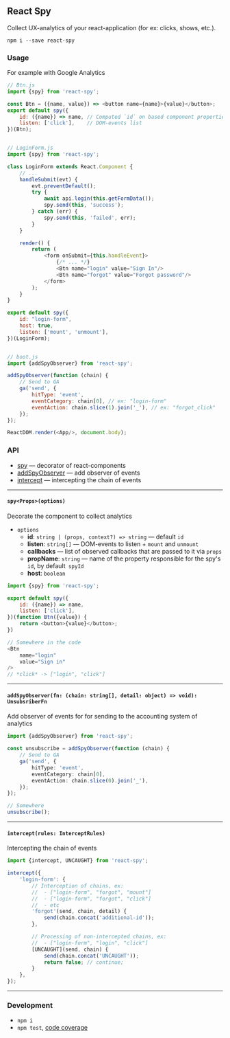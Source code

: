 React Spy
---------
Collect UX-analytics of your react-application (for ex: clicks, shows, etc.).

```
npm i --save react-spy
```


### Usage
For example with Google Analytics

```js
// Btn.js
import {spy} from 'react-spy';

const Btn = ({name, value}) => <button name={name}>{value}</button>;
export default spy({
	id: ({name}) => name, // Computed `id` on based component properties
	listen: ['click'],    // DOM-events list
})(Btn);


// LoginForm.js
import {spy} from 'react-spy';

class LoginForm extends React.Component {
	// ...
	handleSubmit(evt) {
		evt.preventDefault();
		try {
			await api.login(this.getFormData());
			spy.send(this, 'success');
		} catch (err) {
			spy.send(this, 'failed', err);
		}
	}

	render() {
		return (
			<form onSubmit={this.handleEvent}>
				{/* ... */}
				<Btn name="login" value="Sign In"/>
				<Btn name="forgot" value="Forgot password"/>
			</form>
		);
	}
}

export default spy({
	id: "login-form",
	host: true,
	listen: ['mount', 'unmount'],
})(LoginForm);


// boot.js
import {addSpyObserver} from 'react-spy';

addSpyObserver(function (chain) {
	// Send to GA
	ga('send', {
		hitType: 'event',
		eventCategory: chain[0], // ex: "login-form"
		eventAction: chain.slice(1).join('_'), // ex: "forgot_click"
	});
});

ReactDOM.render(<App/>, document.body);
```


### API
 - [spy](#spy) — decorator of react-components
 - [addSpyObserver](#addSpyObserver) — add observer of events
 - [intercept](#intercept) — intercepting the chain of events

---

<a name="spy"></a>
#### `spy<Props>(options)`
Decorate the component to collect analytics

 - `options`
   - **id**: `string | (props, context?) => string` — default `id`
   - **listen**: `string[]` — DOM-events to listen + `mount` and `unmount`
   - **callbacks** — list of observed callbacks that are passed to it via `props`
   - **propName**: `string` — name of the property responsible for the spy's `id`, by default` spyId`
   - **host**: `boolean`

```js
import {spy} from 'react-spy';

export default spy({
	id: ({name}) => name,
	listen: ['click'],
})(function Btn({value}) {
	return <button>{value}</button>;
})

// Somewhere in the code
<Btn
	name="login"
	value="Sign in"
/>
// *click* -> ["login", "click"]
```

---

<a name="addSpyObserver"></a>
#### `addSpyObserver(fn: (chain: string[], detail: object) => void): UnsubsriberFn`
Add observer of events for for sending to the accounting system of analytics

```ts
import {addSpyObserver} from 'react-spy';

const unsubscribe = addSpyObserver(function (chain) {
	// Send to GA
	ga('send', {
		hitType: 'event',
		eventCategory: chain[0],
		eventAction: chain.slice(0).join('_'),
	});
});

// Somewhere
unsubscribe();
```

---

<a name="intercept"></a>
#### `intercept(rules: InterceptRules)`
Intercepting the chain of events

```ts
import {intercept, UNCAUGHT} from 'react-spy';

intercept({
	'login-form': {
		// Interception of chains, ex:
		//  - ["login-form", "forgot", "mount"]
		//  - ["login-form", "forgot", "click"]
		//  - etc
		'forgot'(send, chain, detail) {
			send(chain.concat('additional-id'));
		},

		// Processing of non-intercepted chains, ex:
		//  - ["login-form", "login", "click"]
		[UNCAUGHT](send, chain) {
			send(chain.concat('UNCAUGHT'));
			return false; // continue;
		}
	},
});
```

---


### Development

 - `npm i`
 - `npm test`, [code coverage](./coverage/lcov-report/index.html)
